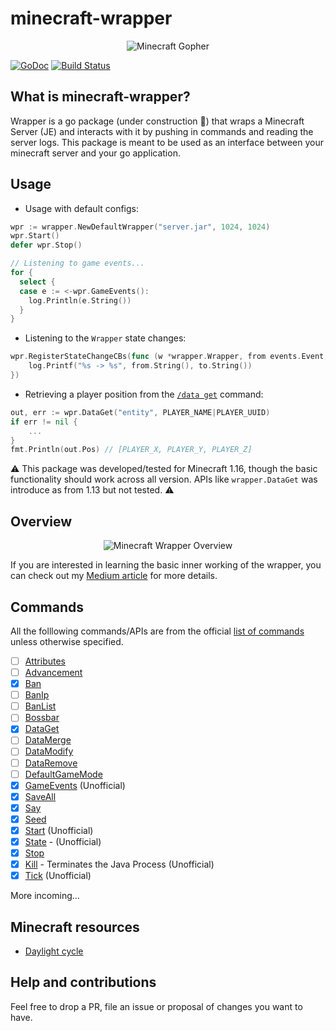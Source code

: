 # minecraft-wrapper

<p align="center">
  <img src="https://github.com/wlwanpan/minecraft-wrapper/blob/master/assets/minecraft-gopher.png?raw=true" alt="Minecraft Gopher"/>
</p>

[![GoDoc](https://godoc.org/github.com/wlwanpan/minecraft-wrapper?status.svg)](https://godoc.org/github.com/wlwanpan/minecraft-wrapper)
[![Build Status](https://codebuild.us-west-2.amazonaws.com/badges?uuid=eyJlbmNyeXB0ZWREYXRhIjoicmdSUjltNjdIODN0dFNQQXgzUUZHajB4WnFxbVVzWDlMOW41VnYvZ2pTUEN5MnBKR1djVUtwNzdraFlNblQyV01HSldGY2w1OXhIZDljOGRqYzlyU3NRPSIsIml2UGFyYW1ldGVyU3BlYyI6IlJieFV3NjZycnM5MGo2QVYiLCJtYXRlcmlhbFNldFNlcmlhbCI6MX0%3D&branch=master)](https://aws.amazon.com/codebuild)

## What is minecraft-wrapper?

Wrapper is a go package (under construction :construction:) that wraps a Minecraft Server (JE) and interacts with it by pushing in commands and reading the server logs. This package is meant to be used as an interface between your minecraft server and your go application. 

## Usage

- Usage with default configs:
```go
wpr := wrapper.NewDefaultWrapper("server.jar", 1024, 1024)
wpr.Start()
defer wpr.Stop()

// Listening to game events...
for {
  select {
  case e := <-wpr.GameEvents():
    log.Println(e.String())
  }
}
```

- Listening to the `Wrapper` state changes:
```go
wpr.RegisterStateChangeCBs(func (w *wrapper.Wrapper, from events.Event, to events.Event) {
	log.Printf("%s -> %s", from.String(), to.String())
})
```

- Retrieving a player position from the [`/data get`](https://minecraft.gamepedia.com/Commands/data#get) command:
```go
out, err := wpr.DataGet("entity", PLAYER_NAME|PLAYER_UUID)
if err != nil {
	...
}
fmt.Println(out.Pos) // [PLAYER_X, PLAYER_Y, PLAYER_Z]
```

:warning: This package was developed/tested for Minecraft 1.16, though the basic functionality should work across all version. APIs like `wrapper.DataGet` was introduce as from 1.13 but not tested. :warning: 

## Overview

<p align="center">
  <img src="https://github.com/wlwanpan/minecraft-wrapper/blob/master/assets/architecture.png?raw=true" alt="Minecraft Wrapper Overview"/>
</p>

If you are interested in learning the basic inner working of the wrapper, you can check out my [Medium article](https://levelup.gitconnected.com/lets-build-a-minecraft-server-wrapper-in-go-122c087e0023) for more details.

## Commands

All the folllowing commands/APIs are from the official [list of commands](https://minecraft.gamepedia.com/Commands#List_and_summary_of_commands) unless otherwise specified.

- [ ] [Attributes](https://minecraft.gamepedia.com/Commands/attribute)
- [ ] [Advancement](https://minecraft.gamepedia.com/Commands/advancement)
- [x] [Ban](https://minecraft.gamepedia.com/Commands/ban)
- [ ] [BanIp](https://minecraft.gamepedia.com/Commands/ban#ban-ip)
- [ ] [BanList](https://minecraft.gamepedia.com/Commands/ban#banlist)
- [ ] [Bossbar](https://minecraft.gamepedia.com/Commands/bossbar)
- [x] [DataGet](https://minecraft.gamepedia.com/Commands/data#get)
- [ ] [DataMerge](https://minecraft.gamepedia.com/Commands/data#merge)
- [ ] [DataModify](https://minecraft.gamepedia.com/Commands/data#modify)
- [ ] [DataRemove](https://minecraft.gamepedia.com/Commands/data#remove)
- [ ] [DefaultGameMode](https://minecraft.gamepedia.com/Commands/defaultgamemode)
- [x] [GameEvents](https://pkg.go.dev/github.com/wlwanpan/minecraft-wrapper#Wrapper.GameEvents) (Unofficial)
- [x] [SaveAll](https://minecraft.gamepedia.com/Commands/save#save-all)
- [x] [Say](https://minecraft.gamepedia.com/Commands/say)
- [x] [Seed](https://minecraft.gamepedia.com/Commands/seed)
- [x] [Start](https://godoc.org/github.com/wlwanpan/minecraft-wrapper#Wrapper.Start) (Unofficial)
- [x] [State](https://godoc.org/github.com/wlwanpan/minecraft-wrapper#Wrapper.State) - (Unofficial)
- [x] [Stop](https://minecraft.gamepedia.com/Commands/stop)
- [x] [Kill](https://godoc.org/github.com/wlwanpan/minecraft-wrapper#Wrapper.Kill) - Terminates the Java Process (Unofficial)
- [x] [Tick](https://godoc.org/github.com/wlwanpan/minecraft-wrapper#Wrapper.Tick) (Unofficial)

More incoming...

## Minecraft resources

- [Daylight cycle](https://minecraft.gamepedia.com/Daylight_cycle)

## Help and contributions

Feel free to drop a PR, file an issue or proposal of changes you want to have.
